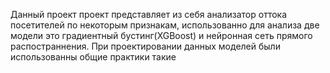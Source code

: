 Данный проект проект представляет из себя анализатор оттока посетителей по некоторым признакам, использованно для анализа две модели это градиентный бустинг(XGBoost) и нейронная сеть прямого распостраннения. При проектировании данных моделей были использованны общие практики такие 
